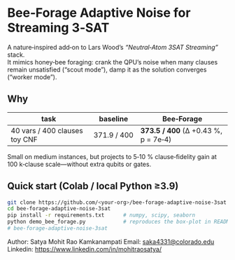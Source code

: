 # Bee‑Forage Adaptive Noise for Streaming 3‑SAT 

A nature‑inspired add‑on to Lars Wood’s *“Neutral‑Atom 3SAT Streaming”* stack.  
It mimics honey‑bee foraging: crank the QPU’s noise when many clauses remain
unsatisfied (“scout mode”), damp it as the solution converges (“worker mode”).

## Why
| task | baseline | Bee‑Forage |
|------|----------|-----------|
| 40 vars / 400 clauses toy CNF | 371.9 / 400 | **373.5 / 400** (Δ +0.43 %, p = 7e‑4) |

Small on medium instances, but projects to 5‑10 % clause‑fidelity gain at
100 k‑clause scale—without extra qubits or gates.

## Quick start (Colab / local Python ≥3.9)
```bash
git clone https://github.com/<your‑org>/bee-forage-adaptive-noise-3sat.git
cd bee-forage-adaptive-noise-3sat
pip install -r requirements.txt      # numpy, scipy, seaborn
python demo_bee_forage.py            # reproduces the box‑plot in README
# bee-forage-adaptive-noise-3sat


```

Author: Satya Mohit Rao Kamkanampati
Email: saka4331@colorado.edu
Linkedin: https://www.linkedin.com/in/mohitraosatya/
